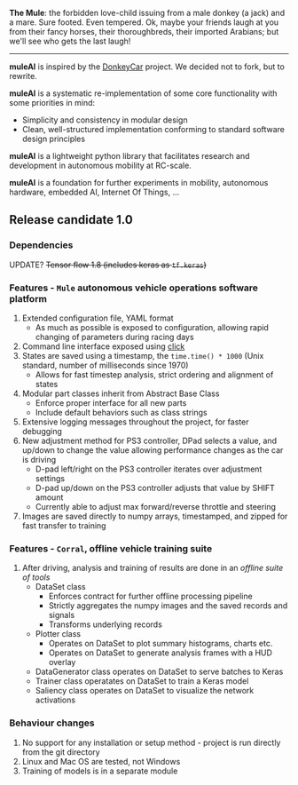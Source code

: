 **The Mule**: the forbidden love-child issuing from a male donkey (a jack) and a mare. Sure footed. Even tempered. Ok, maybe your friends laugh at you from their fancy horses, their thoroughbreds, their imported Arabians; but we'll see who gets the last laugh!

---

**muleAI** is inspired by the [DonkeyCar](http://www.donkeycar.com/) project. We decided not to fork, but to rewrite. 

**muleAI** is a systematic re-implementation of some core functionality with some priorities in mind:
* Simplicity and consistency in modular design
* Clean, well-structured implementation conforming to standard software design principles

**muleAI** is a lightweight python library that facilitates research and development in autonomous mobility at RC-scale. 

**muleAI** is a foundation for further experiments in mobility, autonomous hardware, embedded AI, Internet Of Things, ...

## Release candidate 1.0

### Dependencies
UPDATE? ~~Tensor flow 1.8 (includes keras as `tf.keras`)~~

### Features - `Mule` autonomous vehicle operations software platform
1. Extended configuration file, YAML format
   * As much as possible is exposed to configuration, allowing rapid changing of parameters during racing days
1. Command line interface exposed using [click](http://click.pocoo.org/5/)
1. States are saved using a timestamp, the `time.time() * 1000` (Unix standard, number of milliseconds since 1970)
   * Allows for fast timestep analysis, strict ordering and alignment of states
1. Modular part classes inherit from Abstract Base Class
   * Enforce proper interface for all new parts
   * Include default behaviors such as class strings
1. Extensive logging messages throughout the project, for faster debugging
1. New adjustment method for PS3 controller, DPad selects a value, and up/down to change the value allowing performance changes as the car is driving
   * D-pad left/right on the PS3 controller iterates over adjustment settings
   * D-pad up/down on the PS3 controller adjusts that value by SHIFT amount
   * Currently able to adjust max forward/reverse throttle and steering
1. Images are saved directly to numpy arrays, timestamped, and zipped for fast transfer to training
### Features - `Corral`, offline vehicle training suite
1. After driving, analysis and training of results are done in an *offline suite of tools*
   * DataSet class 
     * Enforces contract for further offline processing pipeline
     * Strictly aggregates the numpy images and the saved records and signals
     * Transforms underlying records
   * Plotter class
     * Operates on DataSet to plot summary histograms, charts etc.
     * Operates on DataSet to generate analysis frames with a HUD overlay
   * DataGenerator class operates on DataSet to serve batches to Keras
   * Trainer class operatates on DataSet to train a Keras model
   * Saliency class operates on DataSet to visualize the network activations


### Behaviour changes
1. No support for any installation or setup method - project is run directly from the git directory
1. Linux and Mac OS are tested, not Windows
1. Training of models is in a separate module


